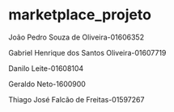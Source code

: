 # marketplace_projeto
João Pedro Souza de Oliveira-01606352 

Gabriel Henrique dos Santos Oliveira-01607719

Danilo Leite-01608104

Geraldo Neto-1600900 

Thiago José Falcão de Freitas-01597267
